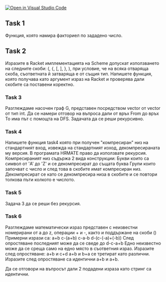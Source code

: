[![Open in Visual Studio Code](https://classroom.github.com/assets/open-in-vscode-c66648af7eb3fe8bc4f294546bfd86ef473780cde1dea487d3c4ff354943c9ae.svg)](https://classroom.github.com/online_ide?assignment_repo_id=8935207&assignment_repo_type=AssignmentRepo)
## Task 1
Функция, която намира факториел по зададено число.

## Task 2 
Изразите в Racket имплементацията на Scheme допускат използването на следните скоби: (, {, [, ], }, ), 
при условие, че на всяка отваряща скоба, съответната й затваряща е от същия тип.
Напишете функция, която получава като аргумент израз на Racket и проверява дали скобите са поставени коректно.

### Task 3
Разглеждаме насочен граф G, представен посредством vector от vector от тип int. 
Да се намери отговор на въпроса дали от връх From до връх To има път с помощта на DFS.
Задачата да се реши рекурсивно. 


### Task 4
Напишете функция task4 която при получен "компресиран" низ на стандартният вход, извежда на стандартният изход, декомпресираната му версия. В програмата НЯМАТЕ право да използвате рекурсия.
Компресираният низ съдържа 2 вида конструкции:
Букви които са символ от 'A' до 'Z' и се декомпресират до същата буква
Групи които започват с число и след това в скобите имат компресиран низ. Декомпресират се като се декомпресира низа в скобите и се повтори толкова пъти колкото е числото.

### Task 5
Задача 3 да се реши без рекурсия.

### Task 6
Разглеждаме математически израз представен с неизвестни номерирани от a до z, операции + и -, както и поддържане на скоби ()
Примерни изрази са:
a+b
c-(a+b)
c-a-b
d-(c-(-a)+(-b))
След опростяване последният може да се сведе до
d-c-a+b
Eдно неизвестно може да се среща само на едно място в съответния израз.
Изразите след опростяване:
a+b и c+d 
a+b и b+a
се третират като различни.
Изразите след опростяване са идентични a+b и a+b.

Да се отговори на въпросът дали 2 подадени израза като стринг са идентични.